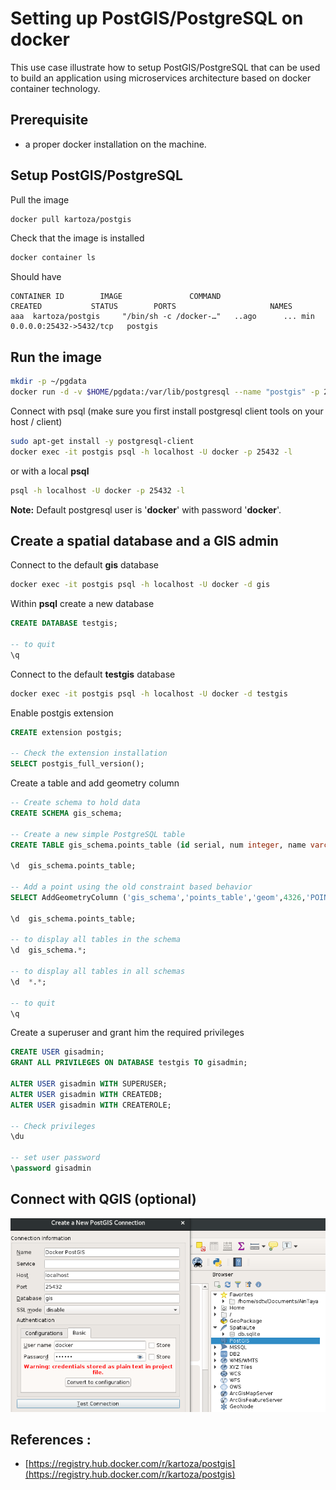 # Setting up PostGIS/PostgreSQL on docker

This use case illustrate how to setup PostGIS/PostgreSQL that can be used to build an application using microservices architecture based on docker container technology.

## Prerequisite 

- a proper docker installation on the machine.

## Setup PostGIS/PostgreSQL

Pull the image
```bash 
docker pull kartoza/postgis
```

Check that the image is installed
```bash
docker container ls 
```
Should have 
```
CONTAINER ID        IMAGE               COMMAND                  CREATED           STATUS        PORTS                     NAMES
aaa  kartoza/postgis     "/bin/sh -c /docker-…"   ..ago      ... min       0.0.0.0:25432->5432/tcp   postgis
```

## Run the image

```bash
mkdir -p ~/pgdata
docker run -d -v $HOME/pgdata:/var/lib/postgresql --name "postgis" -p 25432:5432 -d -t kartoza/postgis
```

Connect with psql (make sure you first install postgresql client tools on your host / client)
```bash
sudo apt-get install -y postgresql-client
docker exec -it postgis psql -h localhost -U docker -p 25432 -l
```

or with a local **psql** 
```bash
psql -h localhost -U docker -p 25432 -l
```

**Note:** Default postgresql user is '**docker**' with password '**docker**'.

## Create a spatial database and a GIS admin

Connect to the default **gis** database
```bash
docker exec -it postgis psql -h localhost -U docker -d gis
```

Within **psql** create a new database
```sql
CREATE DATABASE testgis;

-- to quit
\q
```

Connect to the default **testgis** database
```bash
docker exec -it postgis psql -h localhost -U docker -d testgis
```

Enable postgis extension

```sql
CREATE extension postgis;

-- Check the extension installation
SELECT postgis_full_version();
```

Create a table and add geometry column 
```sql
-- Create schema to hold data
CREATE SCHEMA gis_schema;

-- Create a new simple PostgreSQL table
CREATE TABLE gis_schema.points_table (id serial, num integer, name varchar);

\d  gis_schema.points_table;

-- Add a point using the old constraint based behavior
SELECT AddGeometryColumn ('gis_schema','points_table','geom',4326,'POINT',2, false);

\d  gis_schema.points_table;

-- to display all tables in the schema
\d  gis_schema.*;

-- to display all tables in all schemas
\d  *.*;

-- to quit
\q
```

Create a superuser and grant him the required privileges
```sql
CREATE USER gisadmin;
GRANT ALL PRIVILEGES ON DATABASE testgis TO gisadmin;

ALTER USER gisadmin WITH SUPERUSER;
ALTER USER gisadmin WITH CREATEDB;
ALTER USER gisadmin WITH CREATEROLE;

-- Check privileges
\du

-- set user password
\password gisadmin
``` 

## Connect with QGIS (optional)

![](./images/connect-with-qgis.png)


## References : 

- [https://registry.hub.docker.com/r/kartoza/postgis](https://registry.hub.docker.com/r/kartoza/postgis)
